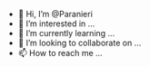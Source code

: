 - 👋 Hi, I’m @Paranieri
- 👀 I’m interested in ...
- 🌱 I’m currently learning ...
- 💞️ I’m looking to collaborate on ...
- 📫 How to reach me ...

<!---
Paranieri/Paranieri is a ✨ special ✨ repository because its `README.md` (this file) appears on your GitHub profile.
You can click the Preview link to take a look at your changes.
--->
